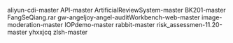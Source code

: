 aliyun-cdi-master
API-master
ArtificialReviewSystem-master
BK201-master
FangSeQiang.rar 
gw-angeljoy-angel-auditWorkbench-web-master
image-moderation-master
IOPdemo-master
rabbit-master
risk_assessmen-11.20-master
yhxxjcq
zlsh-master